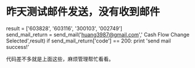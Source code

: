 # 昨天测试邮件发送，没有收到邮件

result = ['603828', '603116', '300103', '002749']         
send_mail_return = send_mail('huang3987@gmail.com',' Cash Flow Change Selected',result)
if send_mail_return['code'] == 200:
    print 'send mail success!'
    
代码差不多就是上面这些，麻烦管理帮忙看看。